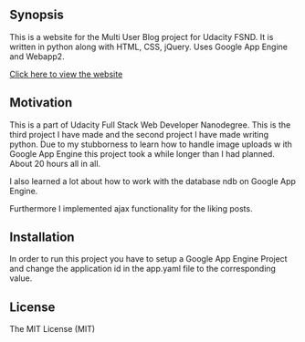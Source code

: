 ## Synopsis

This is a website for the Multi User Blog project for Udacity FSND. It is written in python along with HTML, CSS, jQuery. Uses Google App Engine and Webapp2.

<a href="http://tobias-blog-143621.appspot.com/" target="_blank">Click here to view the website</a>

## Motivation

This is a part of Udacity Full Stack Web Developer Nanodegree. This is the third project I have made and the second project I have made writing python. Due to my stubborness to learn how to handle image uploads w ith Google App Engine this project took a while longer than I had planned. About 20 hours all in all.

I also learned a lot about how to work with the database ndb on Google App Engine.

Furthermore I implemented ajax functionality for the liking posts.

## Installation

In order to run this project you have to setup a Google App Engine Project and change the application id in the app.yaml file to the corresponding value.

## License

The MIT License (MIT)